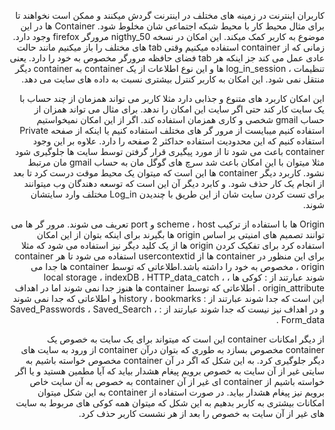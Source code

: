 <style>
.main-content {
    font-family: 'Scheherazade', Tahoma; font-size: 32
}
</style>
<p dir='rtl' > کاربران اینترنت در زمینه های مختلف در اینترنت گردش میکنند و ممکن است نخواهند تا برای مثال محیط کار با محیط شبکه اجتماعی شان مخلوط شود. Container ها در این موضوع به کاربر کمک میکند. این امکان در نسخه nigthy_50 مرورگر firefox  وجود دارد. زمانی که از container استفاده میکنیم وقتی tab های مختلف را باز میکنیم مانند حالت عادی عمل می کند جز اینکه هر tab فضای حافظه مرورگر مخصوص به خود را دارد. یعنی تنظیمات ، log_in_session ها و این نوع اطلاعات از یک container به container دیگر منتقل نمی شود. این امکان به کاربر کنترل بیشتری نسبت به داده های سایت می دهد.
</p>
<p dir='rtl' > 
این امکان کاربرد های متنوع و جذابی دارد مثلا کاربر می تواند همزمان از چند حساب با یک سایت کار کند حتی اگر سایت این امکان را ندهد. برای مثال می تواند همزان از حساب gmail شخصی و کاری همزمان استفاده کند. اگر از این امکان نمیخواستیم استفاده کنیم میبایست از مرور گر های مختلف استفاده کنیم یا اینکه از صفحه Private استفاده کنیم که این محدودیت استفاده حداکثر 2 صفحه را دارد. علاوه بر این وجود container باعث می شود تا از مورد پیگیری قرار گرفتن توسط سایت ها جلوگیری شود مثلا میتوان با این امکان باعث شد سرچ های گوگل مان به حساب gmail مان مرتبط نشود. کاربرد دیگر container ها این است که میتوان یک محیط موقت درست کرد تا بعد از انجام یک کار حذف شود. و کابرد دیگر آن این است که توسعه دهندگان وب میتوانند برای تست کردن سایت شان از این طریق با چندیدن Log_in مختلف وارد سایتشان شوند.

</p>
<p dir='rtl' > 
Origin ها با استفاده از ترکیب  scheme ، host و port تعریف می شوند. مرور گر ها می توانند تصمیم های امنیتی بر اساس origin ها بگیرند برای اینکه بتوان از این امکان استفاده کرد برای تفکیک کردن origin ها از یک کلید دیگر نیز استفاده می شود که مثلا برای این منظور در container ها از usercontextid استفاده می شود تا هر container ، origin مخصوص به خود را داشته باشد.اطلاعاتی که توسط  container ها جدا می شوند عبارتند از : کوکی ها ، local storage ، indexDB ، HTTP_data_catch ، origin_attribute . اطلاعاتی که توسط container ها هنوز جدا نمی شوند اما در اهداف این است که جدا شوند عبارتند از : history ، bookmarks  و اطلاعاتی که جدا نمی شوند و در اهداف نیز نیست که جدا شوند عبارتند از : Saved_Passwords ، Saved_Search ، Form_data . 
</p>
<p dir='rtl' >
از دیگر امکانات container این است که میتواند برای یک سایت به خصوص یک  container مخصوص بسازد به طوری که بتوان درآن container از ورود به سایت های دیگر جلوگیری کرد. به این شکل که اگر در آن container مخصوص خواسته باشیم به سایتی غیر از آن سایت به خصوص برویم پیغام هشدار بیاید که آیا مطمین هستید و یا اگر خواسته باشیم از container ای غیر از آن container به خصوص به آن سایت خاص برویم نیز پیغام هشدار بیاید. در صورت استفاده از container به این شکل میتوان امکانات بیشتری به کاربر بدهیم به این شکل که میتوان همه کوکی های مربوط به سایت های غیر از آن سایت به خصوص را بعد از هر نشست کاربر حذف کرد.
</p>
